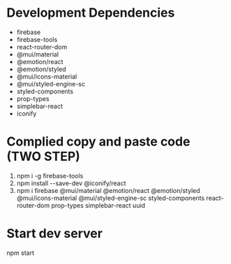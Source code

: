 # Development Dependencies

- firebase
- firebase-tools
- react-router-dom
- @mui/material
- @emotion/react
- @emotion/styled
- @mui/icons-material
- @mui/styled-engine-sc
- styled-components
- prop-types
- simplebar-react
- iconify

# Complied copy and paste code (**TWO STEP**)

1.  npm i -g firebase-tools
2.  npm install --save-dev @iconify/react
3.  npm i firebase @mui/material @emotion/react @emotion/styled @mui/icons-material @mui/styled-engine-sc styled-components react-router-dom prop-types simplebar-react uuid

# Start dev server

npm start
